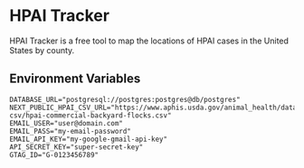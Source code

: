 # HPAI Tracker

HPAI Tracker is a free tool to map the locations of HPAI cases in the
United States by county.

## Environment Variables

```env
DATABASE_URL="postgresql://postgres:postgres@db/postgres"
NEXT_PUBLIC_HPAI_CSV_URL="https://www.aphis.usda.gov/animal_health/data-csv/hpai-commercial-backyard-flocks.csv"
EMAIL_USER="user@domain.com"
EMAIL_PASS="my-email-password"
EMAIL_API_KEY="my-google-gmail-api-key"
API_SECRET_KEY="super-secret-key"
GTAG_ID="G-0123456789"
```
